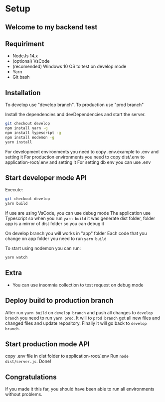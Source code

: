 # Setup
## Welcome to my backend test

## Requiriment

- NodeJs 14.x
- (optional) VsCode
- (recomended) Windows 10 OS to test on develop mode
- Yarn
- Git bash

## Installation
To develop use "develop branch". To production use "prod branch"

Install the dependencies and devDependencies and start the server.

```sh
git checkout develop
npm install yarn -g
npm install typescript -g
npm install nodemon -g
yarn install
```

For development environments you need to copy .env.example to .env and setting it
For production environments you need to copy dist/.env to application-root/.env and setting it
For setting db env you can use .env

## Start developer mode API
Execute:
```sh
git checkout develop
yarn build
```

If use are using VsCode, you can use debug mode
The application use Typescript so when you run ```yarn build``` it was generate dist folder, folder app is a mirror of dist folder so you can debug it

On develop branch you will works in "app" folder
Each code that you change on app folder you need to run ```yarn build```

To start using nodemon you can run:
```sh
yarn watch
```

## Extra
- You can use insomnia collection to test request on debug mode

## Deploy build to production branch

After run ```yarn build``` on ```develop branch``` and push all changes to ```develop branch``` you need to run ```yarn prod```.
It will to ```prod branch``` get all new files and changed files and update repository. Finally it will go back to ```develop branch```.

## Start production mode API
copy .env file in dist folder to application-root/.env
Run ```node dist/server.js```.
Done!

## Congratulations

If you made it this far, you should have been able to run all environments without problems.